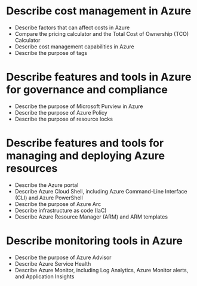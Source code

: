 # Describe cost management in Azure
- Describe factors that can affect costs in Azure
- Compare the pricing calculator and the Total Cost of Ownership (TCO) Calculator
- Describe cost management capabilities in Azure
- Describe the purpose of tags
# Describe features and tools in Azure for governance and compliance
- Describe the purpose of Microsoft Purview in Azure
- Describe the purpose of Azure Policy
- Describe the purpose of resource locks
# Describe features and tools for managing and deploying Azure resources

- Describe the Azure portal
- Describe Azure Cloud Shell, including Azure Command-Line Interface (CLI) and Azure PowerShell
- Describe the purpose of Azure Arc
- Describe infrastructure as code (IaC)
- Describe Azure Resource Manager (ARM) and ARM templates
# Describe monitoring tools in Azure
- Describe the purpose of Azure Advisor
- Describe Azure Service Health
- Describe Azure Monitor, including Log Analytics, Azure Monitor alerts, and Application Insights